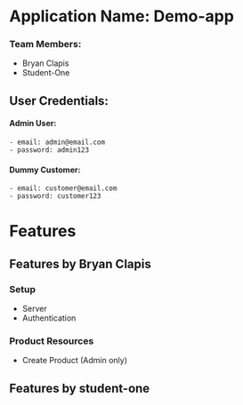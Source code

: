 # Application Name: Demo-app

### Team Members:
- Bryan Clapis
- Student-One

## User Credentials:
#### Admin User:
	- email: admin@email.com
	- password: admin123
#### Dummy Customer:
	- email: customer@email.com
	- password: customer123

# Features
## Features by Bryan Clapis
### Setup
- Server
- Authentication
### Product Resources
- Create Product (Admin only)

## Features by student-one